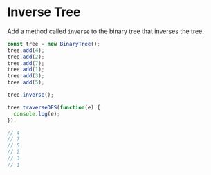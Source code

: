 # Inverse Tree

Add a method called `inverse` to the binary tree that inverses the tree.

```javascript
const tree = new BinaryTree();
tree.add(4);
tree.add(2);
tree.add(7);
tree.add(1);
tree.add(3);
tree.add(5);

tree.inverse();

tree.traverseDFS(function(e) {
  console.log(e);
});

// 4
// 7
// 5
// 2
// 3
// 1
```
